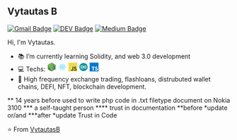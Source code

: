 ## Vytautas B
[![Gmail Badge](https://img.shields.io/badge/-Gmail-c14438?style=flat-square&logo=Gmail&logoColor=white&link=mailto:contato.vitusbernat@gmail.com)](mailto:contato.vitusbernat@gmail.com)
[![DEV Badge](https://img.shields.io/badge/-DEV.to-000?style=flat-square&logo=dev.to&logoColor=white&link=https://dev.to/vitustockholm)](https://dev.to/vitustockholm)
[![Medium Badge](https://img.shields.io/badge/-Medium-000?style=flat-square&logo=Medium&logoColor=white&&link=https://medium.com/@vitustockholm)](https://medium.com/@vitustockholm)

Hi, I'm Vytautas. 

- :books: I’m currently learning Solidity, and web 3.0 development
- :computer: Techs: <img height="20" src="https://raw.githubusercontent.com/github/explore/80688e429a7d4ef2fca1e82350fe8e3517d3494d/topics/nodejs/nodejs.png">  <img height="20" src="https://raw.githubusercontent.com/github/explore/80688e429a7d4ef2fca1e82350fe8e3517d3494d/topics/react/react.png">  <img height="20" src="https://raw.githubusercontent.com/github/explore/80688e429a7d4ef2fca1e82350fe8e3517d3494d/topics/javascript/javascript.png">  <img height="20" src="https://raw.githubusercontent.com/github/explore/80688e429a7d4ef2fca1e82350fe8e3517d3494d/topics/arduino/arduino.png"> <img height="20" src="https://raw.githubusercontent.com/github/explore/80688e429a7d4ef2fca1e82350fe8e3517d3494d/topics/typescript/typescript.png"> 
- :pushpin: High frequency exchange trading, flashloans, distrubuted wallet chains, DEFI, NFT, blockchain development.

**     14 years before used to write php code in .txt filetype document on Nokia 3100
***    a self-taught person
****   trust in documentation **before *update or/and ***after *update
Trust in Code

⭐️ From [VytautasB](https://vytautasb.netlify.app/)
